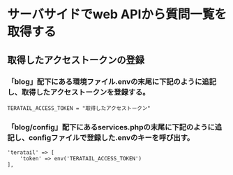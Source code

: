 # サーバサイドでweb APIから質問一覧を取得する

## 取得したアクセストークンの登録

### 「blog」配下にある環境ファイル.envの末尾に下記のように追記し、取得したアクセストークンを登録する。

    TERATAIL_ACCESS_TOKEN = "取得したアクセストークン"

### 「blog/config」配下にあるservices.phpの末尾に下記のように追記し、configファイルで登録した.envのキーを呼び出す。

    'teratail' => [
        'token' => env('TERATAIL_ACCESS_TOKEN')
    ],